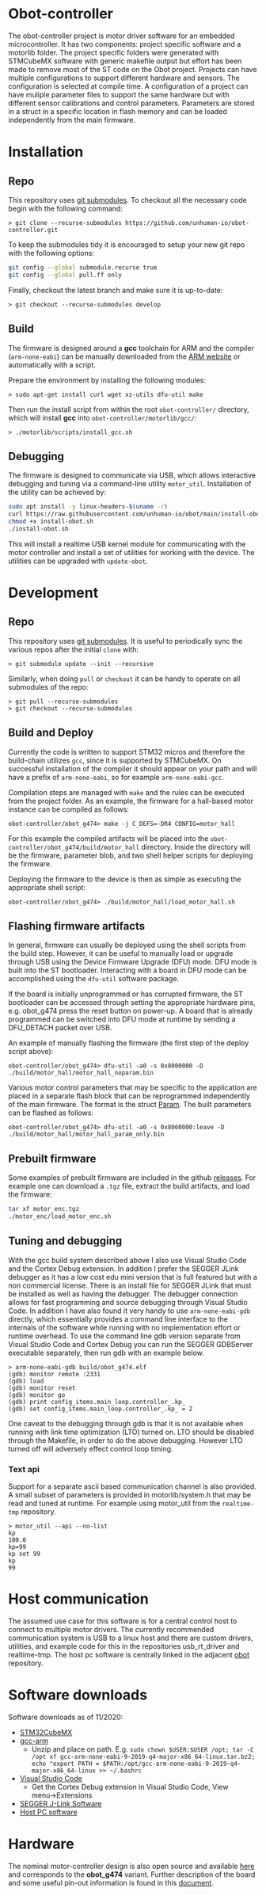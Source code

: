 # Obot-controller
The obot-controller project is motor driver software for an embedded microcontroller. It has two components: project specific software and a motorlib folder. The project specific folders were generated with STMCubeMX software with generic makefile output but effort has been made to remove most of the ST code on the Obot project. Projects can have multiple configurations to support different hardware and sensors. The configuration is selected at compile time. A configuration of a project can have muliple parameter files to support the same hardware but with different sensor calibrations and control parameters. Parameters are stored in a struct in a specific location in flash memory and can be loaded independently from the main firmware.

# Installation

## Repo

This repository uses [git submodules](https://git-scm.com/book/en/v2/Git-Tools-Submodules). To checkout all the necessary code begin with the following command:
```console
> git clone --recurse-submodules https://github.com/unhuman-io/obot-controller.git
```
To keep the submodules tidy it is encouraged to setup your new git repo with the following options:
```bash
git config --global submodule.recurse true
git config --global pull.ff only
```
Finally, checkout the latest branch and make sure it is up-to-date:
```console
> git checkout --recurse-submodules develop
```

## Build
The firmware is designed around a **gcc** toolchain for ARM and the compiler (`arm-none-eabi`) can be manually downloaded from the [ARM website](https://developer.arm.com/tools-and-software/open-source-software/developer-tools/gnu-toolchain/gnu-rm/downloads) or automatically with a script.

Prepare the environment by installing the following modules:
```console
> sudo apt-get install curl wget xz-utils dfu-util make
```
Then run the install script from within the root `obot-controller/` directory, which will install **gcc** into `obot-controller/motorlib/gcc/`:
```console
> ./motorlib/scripts/install_gcc.sh
```

## Debugging
The firmware is designed to communicate via USB, which allows interactive debugging and tuning via a command-line utility `motor_util`. Installation of the utility can be achieved by:

```bash
sudo apt install -y linux-headers-$(uname -r)
curl https://raw.githubusercontent.com/unhuman-io/obot/main/install-obot.sh > install-obot.sh
chmod +x install-obot.sh
./install-obot.sh
```

This will install a realtime USB kernel module for communicating with the motor controller and install a set of utilities for working with the device. The utilities can be upgraded with `update-obot`.

# Development
## Repo
This repository uses [git submodules](https://git-scm.com/book/en/v2/Git-Tools-Submodules). It is useful to periodically sync the various repos after the initial `clone` with:
```console
> git submodule update --init --recursive
```
Similarly, when doing `pull` or `checkout` it can be handy to operate on all submodules of the repo:
```console
> git pull --recurse-submodules
> git checkout --recurse-submodules
```

## Build and Deploy
Currently the code is written to support STM32 micros and therefore the build-chain utilizes `gcc`, since it is supported by STMCubeMX. On successful installation of the compiler it should appear on your path and will have a prefix of `arm-none-eabi`, so for example `arm-none-eabi-gcc`.

Compilation steps are managed with `make` and the rules can be executed from the project folder. As an example, the firmware for a hall-based motor instance can be compiled as follows:
```console
obot-controller/obot_g474> make -j C_DEFS=-DR4 CONFIG=motor_hall
```

For this example the compiled artifacts will be placed into the `obot-controller/obot_g474/build/motor_hall` directory. Inside the directory will be the firmware, parameter blob, and two shell helper scripts for deploying the firmware.

Deploying the firmware to the device is then as simple as executing the appropriate shell script:

```console
obot-controller/obot_g474> ./build/motor_hall/load_motor_hall.sh
```

## Flashing firmware artifacts

In general, firmware can usually be deployed using the shell scripts from the build step. However, it can be useful to manually load or upgrade through USB using the Device Firmware Upgrade (DFU) mode. DFU mode is built into the ST bootloader. Interacting with a board in DFU mode can be accomplished using the `dfu-util` software package.

 If the board is initially unprogrammed or has corrupted firmware, the ST bootloader can be accessed through setting the appropriate hardware pins, e.g. obot_g474 press the reset button on power-up. A board that is already programmed can be switched into DFU mode at runtime by sending a DFU_DETACH packet over USB.

 An example of manually flashing the firmware (the first step of the deploy script above):
```console
obot-controller/obot_g474> dfu-util -a0 -s 0x8000000 -D ./build/motor_hall/motor_hall_noparam.bin
```

Various motor control parameters that may be specific to the application are placed in a separate flash block that can be reprogrammed independently of the main firmware. The format is the struct [Param](/obot_g474/param/param_obot_g474.h). The built parameters can be flashed as follows:
```console
obot-controller/obot_g474> dfu-util -a0 -s 0x8060000:leave -D ./build/motor_hall/motor_hall_param_only.bin
```

## Prebuilt firmware
Some examples of prebuilt firmware are included in the github [releases](https://github.com/unhuman-io/obot-controller/releases/develop). For example one can download a `.tgz` file, extract the build artifacts, and load the firmware:
```bash
tar xf motor_enc.tgz
./motor_enc/load_motor_enc.sh
```

## Tuning and debugging
With the gcc build system described above I also use Visual Studio Code and the Cortex Debug extension. In addition I prefer the SEGGER JLink debugger as it has a low cost edu mini version that is full featured but with a non commercial license. There is an install file for SEGGER JLink that must be installed as well as having the debugger. The debugger connection allows for fast programming and source debugging through Visual Studio Code. In addition I have also found it very handy to use `arm-none-eabi-gdb` directly, which essentially provides a command line interface to the internals of the software while running with no implementation effort or runtime overhead. To use the command line gdb version separate from Visual Studio Code and Cortex Debug you can run the SEGGER GDBServer executable separately, then run gdb with an example below.
```console
> arm-none-eabi-gdb build/obot_g474.elf
(gdb) monitor remote :2331
(gdb) load
(gdb) monitor reset
(gdb) monitor go
(gdb) print config_items.main_loop.controller_.kp_
(gdb) set config_items.main_loop.controller_.kp_ = 2
```
One caveat to the debugging through gdb is that it is not available when running with link time optimization (LTO) turned on. LTO should be disabled through the Makefile, in order to do the above debugging. However LTO turned off will adversely effect control loop timing.

### Text api
Support for a separate ascii based communication channel is also provided. A small subset of parameters is provided in motorlib/system.h that may be read and tuned at runtime. For example using motor_util from the `realtime-tmp` repository.
```console
> motor_util --api --no-list
kp
100.0
kp=99
kp set 99
kp
99
```

# Host communication
The assumed use case for this software is for a central control host to connect to multiple motor drivers. The currently recommended communication system is USB to a linux host and there are custom drivers, utilities, and example code for this in the repositories usb_rt_driver and realtime-tmp. The host pc software is centrally linked in the adjacent [obot](https://github.com/unhuman-io/obot) repository.

# Software downloads
Software downloads as of 11/2020:
- [STM32CubeMX](https://www.st.com/en/development-tools/stm32cubemx.html)
- [gcc-arm](https://developer.arm.com/tools-and-software/open-source-software/developer-tools/gnu-toolchain/gnu-rm/downloads)
  - Unzip and place on path. E.g. `sudo chown $USER:$USER /opt; tar -C /opt xf gcc-arm-none-eabi-9-2019-q4-major-x86_64-linux.tar.bz2; echo "export PATH = $PATH:/opt/gcc-arm-none-eabi-9-2019-q4-major-x86_64-linux >> ~/.bashrc`
- [Visual Studio Code](https://code.visualstudio.com/download)
  - Get the Cortex Debug extension in Visual Studio Code, View menu&rarr;Extensions
- [SEGGER J-Link Software](https://www.segger.com/downloads/jlink/#J-LinkSoftwareAndDocumentationPack)
- [Host PC software](https://raw.githubusercontent.com/unhuman-io/obot/master/install-obot.sh)

# Hardware

The nominal motor-controller design is also open source and available [here](https://a360.co/3vo8SC4) and corresponds to the **obot_g474** variant. Further description of the board and some useful pin-out information is found in this [document](https://docs.google.com/document/d/1p9xV1iErwQMZhck7lHwQfRsM6e2xIIJ8QxJ62v68LWk/edit).
